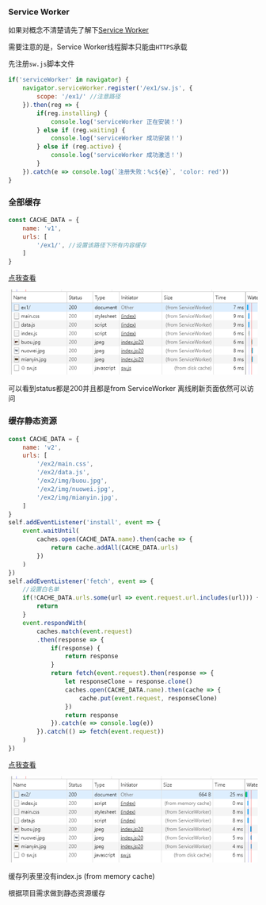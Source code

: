 ### Service Worker

如果对概念不清楚请先了解下[Service Worker](https://developer.mozilla.org/zh-CN/docs/Web/API/Service_Worker_API/Using_Service_Workers)

需要注意的是，Service Worker线程脚本只能由`HTTPS`承载

先注册`sw.js`脚本文件
```js
if('serviceWorker' in navigator) {
	navigator.serviceWorker.register('/ex1/sw.js', {
		scope: '/ex1/' //注意路径
	}).then(reg => {
		if(reg.installing) {
			console.log('serviceWorker 正在安装！')
		} else if (reg.waiting) {
			console.log('serviceWorker 成功安装！')
		} else if (reg.active) {
			console.log('serviceWorker 成功激活！')
		}
	}).catch(e => console.log(`注册失败：%c${e}`, 'color: red'))
}
```



### 全部缓存

```js
const CACHE_DATA = {
	name: 'v1',
	urls: [
		'/ex1/', //设置该路径下所有内容缓存
	]
}
```
[点我查看](https://demo.sweetui.com/ex1/)

<img src="sw1.png">

可以看到status都是200并且都是from ServiceWorker
离线刷新页面依然可以访问



### 缓存静态资源

```js
const CACHE_DATA = {
	name: 'v2',
	urls: [
		'/ex2/main.css',
		'/ex2/data.js',
		'/ex2/img/buou.jpg',
		'/ex2/img/nuowei.jpg',
		'/ex2/img/mianyin.jpg',
	]
}
self.addEventListener('install', event => {
	event.waitUntil(
		caches.open(CACHE_DATA.name).then(cache => {
			return cache.addAll(CACHE_DATA.urls)
		})
	)
})
self.addEventListener('fetch', event => {
	//设置白名单
	if(!CACHE_DATA.urls.some(url => event.request.url.includes(url))) {
		return
	}
	event.respondWith(
		caches.match(event.request)
		.then(response => {
			if(response) {
				return response
			}
			return fetch(event.request).then(response => {
				let responseClone = response.clone()
				caches.open(CACHE_DATA.name).then(cache => {
					cache.put(event.request, responseClone)
				})
				return response
			}).catch(e => console.log(e))
		}).catch(() => fetch(event.request))
	)
})
```
[点我查看](https://demo.sweetui.com/ex2/)

<img src="sw2.png">

缓存列表里没有index.js (from memory cache)

根据项目需求做到静态资源缓存

